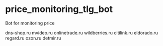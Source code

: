 # price_monitoring_tlg_bot
Bot for monitoring price

dns-shop.ru
mvideo.ru
onlinetrade.ru
wildberries.ru
citilink.ru
eldorado.ru
regard.ru
ozon.ru
detmir.ru